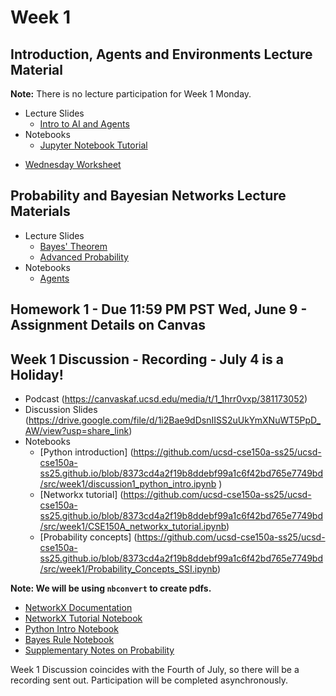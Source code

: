 # Week 1

## Introduction, Agents and Environments Lecture Material

**Note:** There is no lecture participation for Week 1 Monday.

- Lecture Slides
  - [Intro to AI and Agents](https://drive.google.com/file/d/1jostf4D9ezDgqxJ4rRW9RfKyhNw9xjSi/view?usp=sharing)
- Notebooks
  - [Jupyter Notebook Tutorial](https://drive.google.com/file/d/1n5p2kT7g0oQLzcLec2u10hFxfo5RORl0/view?usp=sharing)
<!--- [Worksheet 1](https://drive.google.com/file/d/1QvD5ScPa4OuSQYtxqu8yHf7pwYG0Jf0d/view?usp=sharing)-->
- [Wednesday Worksheet](https://drive.google.com/file/d/1QvD5ScPa4OuSQYtxqu8yHf7pwYG0Jf0d/view)

## Probability and Bayesian Networks Lecture Materials

- Lecture Slides
  - [Bayes' Theorem](https://drive.google.com/file/d/1j2C60MW0au1z6uCwX-2VD4yAjKo-UbDB/view?usp=sharing)
  - [Advanced Probability](https://drive.google.com/file/d/1WmxOJ4QiQdXSGEQ9ZqARQfTytkUxUCw7/view?usp=drive_link)
- Notebooks
  - [Agents](https://github.com/ucsd-cse150a-ss25/notebooks/blob/main/agents.ipynb)
## Homework 1 - Due 11:59 PM PST Wed, June 9 - Assignment Details on Canvas

## Week 1 Discussion - Recording  - July 4 is a Holiday!
- Podcast (https://canvaskaf.ucsd.edu/media/t/1_1hrr0vxp/381173052)
- Discussion Slides (https://drive.google.com/file/d/1i2Bae9dDsnIISS2uUkYmXNuWT5PpD_AW/view?usp=share_link)
- Notebooks
  - [Python introduction] (https://github.com/ucsd-cse150a-ss25/ucsd-cse150a-ss25.github.io/blob/8373cd4a2f19b8ddebf99a1c6f42bd765e7749bd/src/week1/discussion1_python_intro.ipynb )
  - [Networkx tutorial] (https://github.com/ucsd-cse150a-ss25/ucsd-cse150a-ss25.github.io/blob/8373cd4a2f19b8ddebf99a1c6f42bd765e7749bd/src/week1/CSE150A_networkx_tutorial.ipynb)
  - [Probability concepts] (https://github.com/ucsd-cse150a-ss25/ucsd-cse150a-ss25.github.io/blob/8373cd4a2f19b8ddebf99a1c6f42bd765e7749bd/src/week1/Probability_Concepts_SSI.ipynb)

<!--**Note:** On the course website (link available on the Canvas home page) there is a link in week 1 to the Bayes rule notebook. You will fill out and **write code** to implement the missing cells in the notebook, and save it as a pdf. -->
<!--**Important for this week only: in Google Colab you can directly use your browser’s print command to export as a pdf. For mac, for example, this is `cmd+P`. In future classes, -->
**Note: We will be using `nbconvert` to create pdfs.**

<!--Note that for this week’s discussion **only**, we have extended the deadline to Wednesday 8:00AM to submit your notebooks.-->

- [NetworkX Documentation](https://networkx.org/documentation/stable/tutorial.html)
- [NetworkX Tutorial Notebook](https://colab.research.google.com/drive/1EicgkS9kM680RTI7I7XEi0An-7yDaZyz?usp=sharing)
- [Python Intro Notebook](https://colab.research.google.com/drive/1DZwWkSo9GOdyTdSAGW-sUTr3Xew79o1t?usp=sharing)
- [Bayes Rule Notebook](https://colab.research.google.com/drive/16dJgFCsftDb5IGXaBaE6rcsw9N9HazsW?usp=sharing)
- [Supplementary Notes on Probability](https://drive.google.com/file/d/1v0eUQrGOtc_1xlUz3PV1Xjyj6Yg36_53/view?usp=drive_link)

Week 1 Discussion coincides with the Fourth of July, so there will be a recording sent out. Participation will be completed asynchronously.
